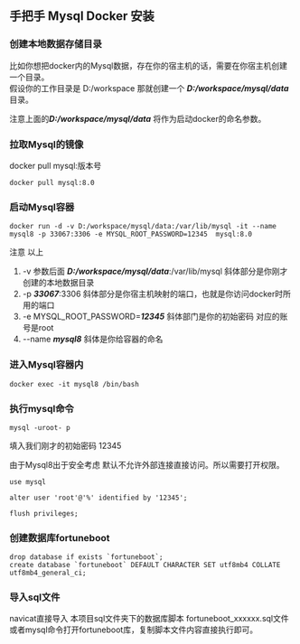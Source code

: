 ## 手把手 Mysql Docker 安装


### 创建本地数据存储目录

比如你想把docker内的Mysql数据，存在你的宿主机的话，需要在你宿主机创建一个目录。  
假设你的工作目录是 D:/workspace 那就创建一个 ***D:/workspace/mysql/data*** 目录。

注意上面的***D:/workspace/mysql/data*** 将作为启动docker的命名参数。

### 拉取Mysql的镜像

docker pull mysql:版本号

```
docker pull mysql:8.0
```

### 启动Mysql容器

```
docker run -d -v D:/workspace/mysql/data:/var/lib/mysql -it --name mysql8 -p 33067:3306 -e MYSQL_ROOT_PASSWORD=12345  mysql:8.0
```

注意 以上
1. -v 参数后面   ***D:/workspace/mysql/data***:/var/lib/mysql  斜体部分是你刚才创建的本地数据目录  
2. -p ***33067***:3306  斜体部分是你宿主机映射的端口，也就是你访问docker时所用的端口  
3. -e MYSQL_ROOT_PASSWORD=***12345*** 斜体部门是你的初始密码  对应的账号是root
4. --name ***mysql8*** 斜体是你给容器的命名

### 进入Mysql容器内

```
docker exec -it mysql8 /bin/bash
```

### 执行mysql命令

```
mysql -uroot- p 
```
填入我们刚才的初始密码 12345


由于Mysql8出于安全考虑 默认不允许外部连接直接访问。所以需要打开权限。

```
use mysql
```
```
alter user 'root'@'%' identified by '12345';
```
```
flush privileges;
```


### 创建数据库fortuneboot

```
drop database if exists `fortuneboot`;
create database `fortuneboot` DEFAULT CHARACTER SET utf8mb4 COLLATE utf8mb4_general_ci;
```


### 导入sql文件

navicat直接导入 本项目sql文件夹下的数据库脚本 fortuneboot_xxxxxx.sql文件  
或者mysql命令打开fortuneboot库，复制脚本文件内容直接执行即可。
